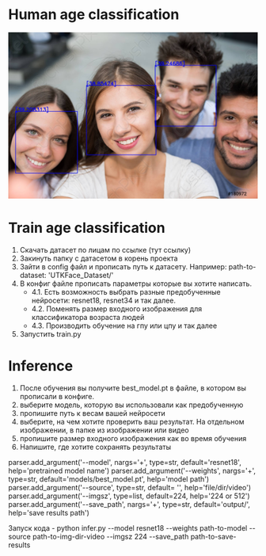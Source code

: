 # Human age classification 

![Image alt](https://github.com/kleinar/FaceAgeClassification/raw/master/misc/group.jpg)

# Train age classification

1. Скачать датасет по лицам по ссылке (тут ссылку)
2. Закинуть папку с датасетом в корень проекта
3. Зайти в config файл и прописать путь к датасету.
   Например: path-to-dataset: 'UTKFace_Dataset/'
4. В конфиг файле прописать параметры которые вы хотите написать.
   * 4.1. Есть возможность выбрать разные предобученные нейросети: resnet18, resnet34 и так далее.
   * 4.2. Поменять размер входного изображения для классификатора возраста людей
   * 4.3. Производить обучение на гпу или цпу и так далее
6. Запустить train.py

# Inference

1. После обучения вы получите best_model.pt в файле, в котором вы прописали в конфиге.
2. выберите модель, которую вы использовали как предобученную
3. пропишите путь к весам вашей нейросети
4. выберите, на чем хотите проверить ваш результат. На отдельном изображении, в папке из изображении или видео
5.  пропишите размер входного изображения как во время обучения
6.  Напишите, где хотите сохранять результаты

parser.add_argument('--model', nargs='+', type=str, default='resnet18', help='pretrained model name')
    parser.add_argument('--weights', nargs='+', type=str, default='models/best_model.pt', help='model path')
    parser.add_argument('--source', type=str, default= '', help='file/dir/video')
    parser.add_argument('--imgsz', type=list, default=224, help='224 or 512')
    parser.add_argument('--save_path', nargs='+', type=str, default='output/', help='save results path')
    
Запуск кода - python infer.py --model resnet18 --weights path-to-model --source path-to-img-dir-video --imgsz 224 --save_path path-to-save-results
